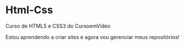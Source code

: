 # Html-Css
 Curso de HTML5 e CSS3 do CursoemVídeo

Estou aprendendo a criar sites e agora vou gerenciar meus repositórios!

<a href="">